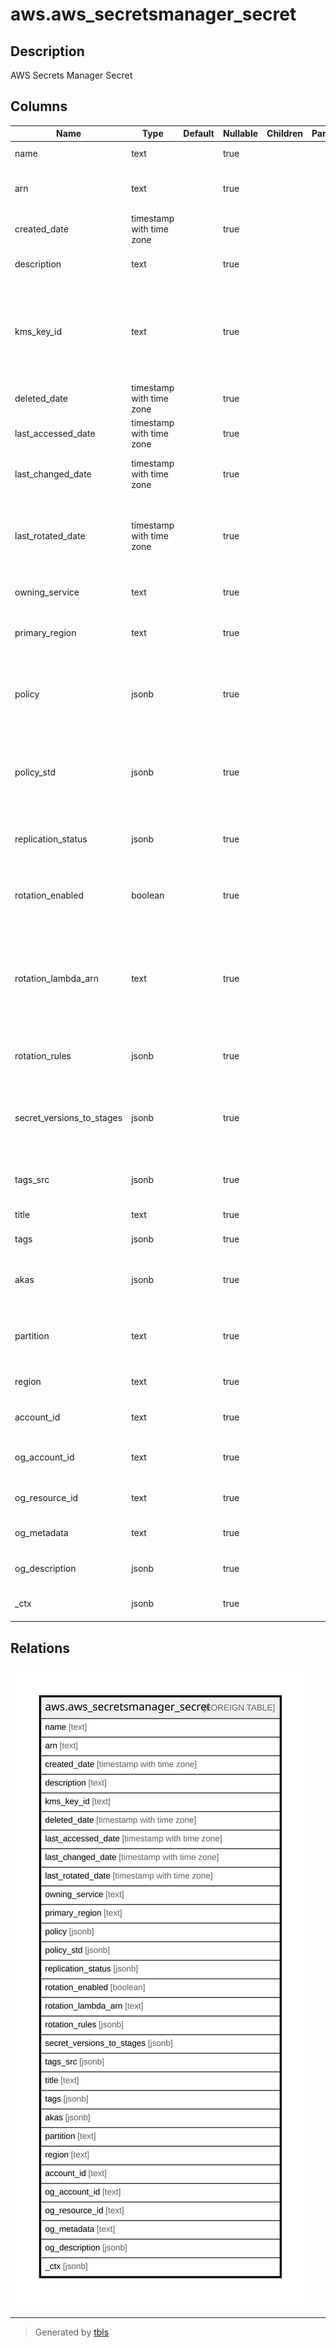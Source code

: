 # aws.aws_secretsmanager_secret

## Description

AWS Secrets Manager Secret

## Columns

| Name | Type | Default | Nullable | Children | Parents | Comment |
| ---- | ---- | ------- | -------- | -------- | ------- | ------- |
| name | text |  | true |  |  | The friendly name of the secret. |
| arn | text |  | true |  |  | The Amazon Resource Name (ARN) of the secret. |
| created_date | timestamp with time zone |  | true |  |  | The date and time when a secret was created. |
| description | text |  | true |  |  | The user-provided description of the secret. |
| kms_key_id | text |  | true |  |  | The ARN or alias of the AWS KMS customer master key (CMK) used to encrypt the SecretString and SecretBinary fields in each version of the secret. |
| deleted_date | timestamp with time zone |  | true |  |  | The date and time the deletion of the secret occurred. |
| last_accessed_date | timestamp with time zone |  | true |  |  | The last date that this secret was accessed. |
| last_changed_date | timestamp with time zone |  | true |  |  | The last date and time that this secret was modified in any way. |
| last_rotated_date | timestamp with time zone |  | true |  |  | The most recent date and time that the Secrets Manager rotation process was successfully completed. |
| owning_service | text |  | true |  |  | Returns the name of the service that created the secret. |
| primary_region | text |  | true |  |  | The Region where Secrets Manager originated the secret. |
| policy | jsonb |  | true |  |  | A JSON-formatted string that describes the permissions that are associated with the attached secret. |
| policy_std | jsonb |  | true |  |  | Contains the permissions that are associated with the attached secret in a canonical form for easier searching. |
| replication_status | jsonb |  | true |  |  | Describes a list of replication status objects as InProgress, Failed or InSync. |
| rotation_enabled | boolean |  | true |  |  | Indicates whether automatic, scheduled rotation is enabled for this secret. |
| rotation_lambda_arn | text |  | true |  |  | The ARN of an AWS Lambda function invoked by Secrets Manager to rotate and expire the secret either automatically per the schedule or manually by a call to RotateSecret. |
| rotation_rules | jsonb |  | true |  |  | A structure that defines the rotation configuration for the secret. |
| secret_versions_to_stages | jsonb |  | true |  |  | A list of all of the currently assigned SecretVersionStage staging labels and the SecretVersionId attached to each one. |
| tags_src | jsonb |  | true |  |  | The list of user-defined tags associated with the secret. |
| title | text |  | true |  |  | Title of the resource. |
| tags | jsonb |  | true |  |  | A map of tags for the resource. |
| akas | jsonb |  | true |  |  | Array of globally unique identifier strings (also known as) for the resource. |
| partition | text |  | true |  |  | The AWS partition in which the resource is located (aws, aws-cn, or aws-us-gov). |
| region | text |  | true |  |  | The AWS Region in which the resource is located. |
| account_id | text |  | true |  |  | The AWS Account ID in which the resource is located. |
| og_account_id | text |  | true |  |  | The Platform Account ID in which the resource is located. |
| og_resource_id | text |  | true |  |  | The unique ID of the resource in opengovernance. |
| og_metadata | text |  | true |  |  | Platform Metadata of the AWS resource. |
| og_description | jsonb |  | true |  |  | The full model description of the resource |
| _ctx | jsonb |  | true |  |  | Steampipe context in JSON form, e.g. connection_name. |

## Relations

![er](aws.aws_secretsmanager_secret.svg)

---

> Generated by [tbls](https://github.com/k1LoW/tbls)
